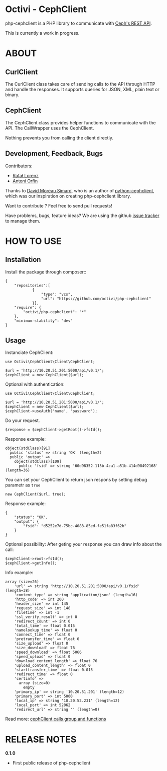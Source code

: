 Octivi - CephClient
======================================

php-cephclient is a PHP library to communicate with [Ceph's REST API](http://ceph.com/docs/master/man/8/ceph-rest-api/).

This is currently a work in progress.

ABOUT
==================================================

CurlClient
--------------------------------------------------

The CurlClient class takes care of sending calls to the API through HTTP and
handle the responses. It supports queries for JSON, XML, plain text or binary.

CephClient
--------------------------------------------------

The CephClient class provides helper functions to
communicate with the API. The CallWrapper uses the CephClient.

Nothing prevents you from calling the client directly.

Development, Feedback, Bugs
--------------------------------------------------
Contributors:

* [Rafał Lorenz](https://github.com/vardius)
* [Antoni Orfin](https://github.com/orfin)

Thanks to [David Moreau Simard](mailto:moi@dmsimard.com), who is an author of [python-cephclient](https://github.com/dmsimard/python-cephclient), which was our inspiration on creating php-cephclient library.

Want to contribute ? Feel free to send pull requests!

Have problems, bugs, feature ideas?
We are using the github [issue tracker](https://github.com/octivi/php-cephclient/issues) to manage them.

HOW TO USE
==================================================

Installation
----------------
Install the package through composer::

    {
        "repositories":[
                {
                    "type": "vcs",
                    "url": "https://github.com/octivi/php-cephclient"
                }],
        "require": {
            "octivi/php-cephclient": "*"
        },    
        "minimum-stability": "dev"
    }


Usage
----------------
Instanciate CephClient:

    use Octivi\CephClient\Client\CephClient;

    $url = 'http://10.20.51.201:5000/api/v0.1/';
    $cephClient = new CephClient($url);

Optional with authentication:

    use Octivi\CephClient\Client\CephClient;

    $url = 'http://10.20.51.201:5000/api/v0.1/';
    $cephClient = new CephClient($url);
    $cephClient->useAuth('name', 'password');

Do your request.

    $response = $cephClient->getRoot()->fsId();

Response example:

    object(stdClass)[91]
      public 'status' => string 'OK' (length=2)
      public 'output' => 
        object(stdClass)[109]
          public 'fsid' => string '60d98352-115b-4ca1-a51b-414d98492168' (length=36)

You can set your CephClient to return json respons by setting debug parametr as `true`

    new CephClient($url, true);


Response example:

    {
        "status": "OK",
        "output": {
            "fsid": "d5252e7d-75bc-4083-85ed-fe51fa83f62b"
        }
    }

Optional possibility:
After geting your response you can draw info about the call:

    $cephClient->root->fsId();
    $cephClient->getInfo();

Info example:

    array (size=26)
        'url' => string 'http://10.20.51.201:5000/api/v0.1/fsid' (length=38)
        'content_type' => string 'application/json' (length=16)
        'http_code' => int 200
        'header_size' => int 145
        'request_size' => int 148
        'filetime' => int -1
        'ssl_verify_result' => int 0
        'redirect_count' => int 0
        'total_time' => float 0.015
        'namelookup_time' => float 0
        'connect_time' => float 0
        'pretransfer_time' => float 0
        'size_upload' => float 0
        'size_download' => float 76
        'speed_download' => float 5066
        'speed_upload' => float 0
        'download_content_length' => float 76
        'upload_content_length' => float 0
        'starttransfer_time' => float 0.015
        'redirect_time' => float 0
        'certinfo' => 
          array (size=0)
            empty
        'primary_ip' => string '10.20.51.201' (length=12)
        'primary_port' => int 5000
        'local_ip' => string '10.20.52.231' (length=12)
        'local_port' => int 52062
        'redirect_url' => string '' (length=0)


Read more: [cephClient calls group and functions](docs/more_calls_group.md)

RELEASE NOTES
==================================================
**0.1.0**

- First public release of php-cephclient